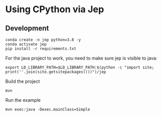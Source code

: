 # Using CPython via Jep


## Development
```
conda create -n jep python=3.8 -y
conda activate jep
pip install -r requirements.txt
```

For the java project to work, you need to make sure jep is visible to java:
```
export LD_LIBRARY_PATH=$LD_LIBRARY_PATH:$(python -c "import site; print(''.join(site.getsitepackages()))")/jep
```

Build the project
```
mvn
```

Run the example
```
mvn exec:java -Dexec.mainClass=Simple
```